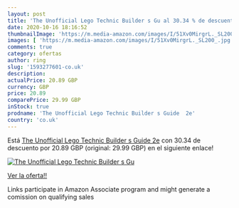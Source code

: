 ```yaml
---
layout: post
title: 'The Unofficial Lego Technic Builder s Gu al 30.34 % de descuento'
date: 2020-10-16 18:16:52
thumbnailImage: 'https://m.media-amazon.com/images/I/51Xv0MirgrL._SL200_.jpg'
images: [ 'https://m.media-amazon.com/images/I/51Xv0MirgrL._SL200_.jpg' ]
comments: true
category: ofertas
author: ring
slug: '1593277601-co.uk'
description:
actualPrice: 20.89 GBP
currency: GBP
price: 20.89
comparePrice: 29.99 GBP
inStock: true
prodname: 'The Unofficial Lego Technic Builder s Guide  2e'
country: 'co.uk'
---
```


Está [The Unofficial Lego Technic Builder s Guide  2e](https://www.amazon.co.uk/dp/1593277601/?tag=tolees0a-21) con 30.34 de descuento por 20.89 GBP (original: 29.99 GBP) en el siguiente enlace!

[![The Unofficial Lego Technic Builder s Gu](https://m.media-amazon.com/images/I/51Xv0MirgrL._SL200_.jpg)](https://www.amazon.co.uk/dp/1593277601/?tag=tolees0a-21)

[Ver la oferta!!](https://www.amazon.co.uk/dp/1593277601/?tag=tolees0a-21)

Links participate in Amazon Associate program and might generate a comission on qualifying sales


